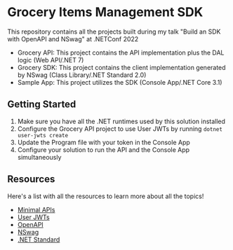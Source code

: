 # Grocery Items Management SDK
 
 This repository contains all the projects built during my talk "Build an SDK with OpenAPI and NSwag" at .NETConf 2022 

 * Grocery API: This project contains the API implementation plus the DAL logic (Web API/.NET 7)
 * Grocery SDK: This project contains the client implementation generated by NSwag (Class Library/.NET Standard 2.0)
 * Sample App: This project utilizes the SDK (Console App/.NET Core 3.1)

 ## Getting Started

1. Make sure you have all the .NET runtimes used by this solution installed
2. Configure the Grocery API project to use User JWTs by running `dotnet user-jwts create` 
3. Update the Program file with your token in the Console App
4. Configure your solution to run the API and the Console App simultaneously 

## Resources

Here's a list with all the resources to learn more about all the topics!

* [Minimal APIs](https://learn.microsoft.com/en-us/aspnet/core/tutorials/min-web-api?view=aspnetcore-7.0&tabs=visual-studio)
* [User JWTs](https://learn.microsoft.com/en-us/aspnet/core/security/authentication/jwt-authn?preserve-view=true&view=aspnetcore-7.0&tabs=windows)
* [OpenAPI](https://learn.microsoft.com/en-us/aspnet/core/fundamentals/minimal-apis/openapi?view=aspnetcore-7.0)
* [NSwag](https://learn.microsoft.com/en-us/aspnet/core/tutorials/getting-started-with-nswag?view=aspnetcore-7.0&tabs=visual-studio)
* [.NET Standard](https://learn.microsoft.com/en-us/dotnet/standard/net-standard?tabs=net-standard-2-0)

